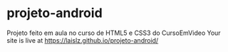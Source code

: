 # projeto-android
Projeto feito em aula no curso de HTML5 e CSS3 do CursoEmVideo
Your site is live at https://laislz.github.io/projeto-android/
